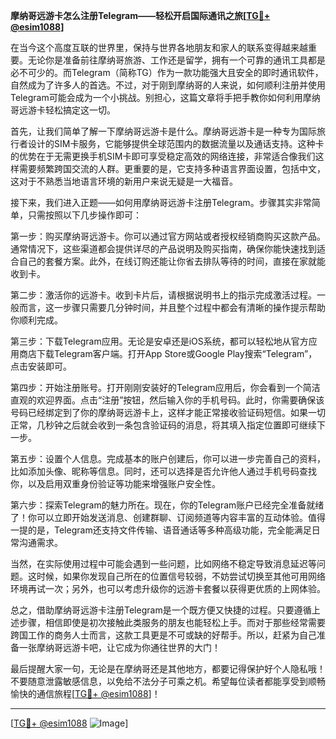 **摩纳哥远游卡怎么注册Telegram——轻松开启国际通讯之旅[[TG💪+ @esim1088](https://t.me/s/esim1088)]**

在当今这个高度互联的世界里，保持与世界各地朋友和家人的联系变得越来越重要。无论你是准备前往摩纳哥旅游、工作还是留学，拥有一个可靠的通讯工具都是必不可少的。而Telegram（简称TG）作为一款功能强大且安全的即时通讯软件，自然成为了许多人的首选。不过，对于刚到摩纳哥的人来说，如何顺利注册并使用Telegram可能会成为一个小挑战。别担心，这篇文章将手把手教你如何利用摩纳哥远游卡轻松搞定这一切。

首先，让我们简单了解一下摩纳哥远游卡是什么。摩纳哥远游卡是一种专为国际旅行者设计的SIM卡服务，它能够提供全球范围内的数据流量以及通话支持。这种卡的优势在于无需更换手机SIM卡即可享受稳定高效的网络连接，非常适合像我们这样需要频繁跨国交流的人群。更重要的是，它支持多种语言界面设置，包括中文，这对于不熟悉当地语言环境的新用户来说无疑是一大福音。

接下来，我们进入正题——如何用摩纳哥远游卡注册Telegram。步骤其实非常简单，只需按照以下几步操作即可：

第一步：购买摩纳哥远游卡。你可以通过官方网站或者授权经销商购买这款产品。通常情况下，这些渠道都会提供详尽的产品说明及购买指南，确保你能快速找到适合自己的套餐方案。此外，在线订购还能让你省去排队等待的时间，直接在家就能收到卡。

第二步：激活你的远游卡。收到卡片后，请根据说明书上的指示完成激活过程。一般而言，这一步骤只需要几分钟时间，并且整个过程中都会有清晰的操作提示帮助你顺利完成。

第三步：下载Telegram应用。无论是安卓还是iOS系统，都可以轻松地从官方应用商店下载Telegram客户端。打开App Store或Google Play搜索“Telegram”，点击安装即可。

第四步：开始注册账号。打开刚刚安装好的Telegram应用后，你会看到一个简洁直观的欢迎界面。点击“注册”按钮，然后输入你的手机号码。此时，你需要确保该号码已经绑定到了你的摩纳哥远游卡上，这样才能正常接收验证码短信。如果一切正常，几秒钟之后就会收到一条包含验证码的消息，将其填入指定位置即可继续下一步。

第五步：设置个人信息。完成基本的账户创建后，你可以进一步完善自己的资料，比如添加头像、昵称等信息。同时，还可以选择是否允许他人通过手机号码查找你，以及启用双重身份验证等功能来增强账户安全性。

第六步：探索Telegram的魅力所在。现在，你的Telegram账户已经完全准备就绪了！你可以立即开始发送消息、创建群聊、订阅频道等内容丰富的互动体验。值得一提的是，Telegram还支持文件传输、语音通话等多种高级功能，完全能满足日常沟通需求。

当然，在实际使用过程中可能会遇到一些问题，比如网络不稳定导致消息延迟等问题。这时候，如果你发现自己所在的位置信号较弱，不妨尝试切换至其他可用网络环境再试一次；另外，也可以考虑升级你的远游卡套餐以获得更优质的上网体验。

总之，借助摩纳哥远游卡注册Telegram是一个既方便又快捷的过程。只要遵循上述步骤，相信即使是初次接触此类服务的朋友也能轻松上手。而对于那些经常需要跨国工作的商务人士而言，这款工具更是不可或缺的好帮手。所以，赶紧为自己准备一张摩纳哥远游卡吧，让它成为你通往世界的大门！

最后提醒大家一句，无论是在摩纳哥还是其他地方，都要记得保护好个人隐私哦！不要随意泄露敏感信息，以免给不法分子可乘之机。希望每位读者都能享受到顺畅愉快的通信旅程[[TG💪+ @esim1088](https://t.me/s/esim1088)]！

---

[[TG💪+ @esim1088](https://t.me/s/esim1088) ![Image](https://i.postimg.cc/4NQfJmqS/Snipaste-2025-05-13-00-14-12.png)]